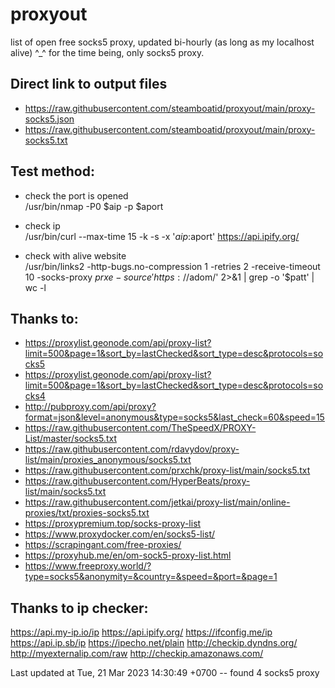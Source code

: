 # proxyout
list of open free socks5 proxy, updated bi-hourly (as long as my localhost alive) ^_^
for the time being, only socks5 proxy.


## Direct link to output files
- https://raw.githubusercontent.com/steamboatid/proxyout/main/proxy-socks5.json
- https://raw.githubusercontent.com/steamboatid/proxyout/main/proxy-socks5.txt


## Test method:
- check the port is opened\
/usr/bin/nmap -P0 $aip -p $aport

- check ip\
/usr/bin/curl --max-time 15 -k -s -x '$aip:$aport' https://api.ipify.org/

- check with alive website\
/usr/bin/links2 -http-bugs.no-compression 1 -retries 2 -receive-timeout 10
-socks-proxy $prxe -source 'https://$adom/'  2>&1 | grep -o '$patt' | wc -l


## Thanks to:
- https://proxylist.geonode.com/api/proxy-list?limit=500&page=1&sort_by=lastChecked&sort_type=desc&protocols=socks5
- https://proxylist.geonode.com/api/proxy-list?limit=500&page=1&sort_by=lastChecked&sort_type=desc&protocols=socks4
- http://pubproxy.com/api/proxy?format=json&level=anonymous&type=socks5&last_check=60&speed=15
- https://raw.githubusercontent.com/TheSpeedX/PROXY-List/master/socks5.txt
- https://raw.githubusercontent.com/rdavydov/proxy-list/main/proxies_anonymous/socks5.txt
- https://raw.githubusercontent.com/prxchk/proxy-list/main/socks5.txt
- https://raw.githubusercontent.com/HyperBeats/proxy-list/main/socks5.txt
- https://raw.githubusercontent.com/jetkai/proxy-list/main/online-proxies/txt/proxies-socks5.txt
- https://proxypremium.top/socks-proxy-list
- https://www.proxydocker.com/en/socks5-list/
- https://scrapingant.com/free-proxies/
- https://proxyhub.me/en/om-sock5-proxy-list.html
- https://www.freeproxy.world/?type=socks5&anonymity=&country=&speed=&port=&page=1

## Thanks to ip checker:
https://api.my-ip.io/ip
https://api.ipify.org/
https://ifconfig.me/ip
https://api.ip.sb/ip
https://ipecho.net/plain
http://checkip.dyndns.org/
http://myexternalip.com/raw
http://checkip.amazonaws.com/


Last updated at Tue, 21 Mar 2023 14:30:49 +0700 -- found 4 socks5 proxy